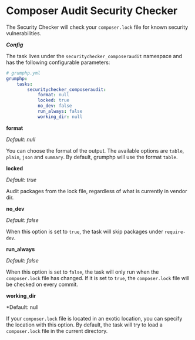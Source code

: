 # Composer Audit Security Checker

The Security Checker will check your `composer.lock` file for known security vulnerabilities.

***Config***

The task lives under the `securitychecker_composeraudit` namespace and has the following configurable parameters:

```yaml
# grumphp.yml
grumphp:
    tasks:
        securitychecker_composeraudit:
            format: null
            locked: true
            no_dev: false
            run_always: false
            working_dir: null
```

**format**

*Default: null*

You can choose the format of the output. The available options are `table`, `plain`, `json` and `summary`. By default, grumphp will use the format `table`.

**locked**

*Default: true*

Audit packages from the lock file, regardless of what is currently in vendor dir.

**no_dev**

*Default: false*

When this option is set to `true`, the task will skip packages under `require-dev`.

**run_always**

*Default: false*

When this option is set to `false`, the task will only run when the `composer.lock` file has changed. If it is set to `true`, the `composer.lock` file will be checked on every commit.

**working_dir**

*Default: null

If your `composer.lock` file is located in an exotic location, you can specify the location with this option. By default, the task will try to load a `composer.lock` file in the current directory.